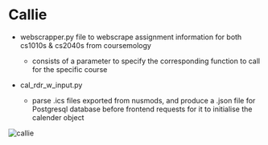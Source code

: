 # Callie
- webscrapper.py file to webscrape assignment information for both cs1010s & cs2040s from coursemology
    - consists of a parameter to specify the corresponding function to call for the specific course
  
- cal_rdr_w_input.py
    - parse .ics files exported from nusmods, and produce a .json file for Postgresql database before frontend requests for it to initialise the calender object

![callie](https://github.com/slpypnda/Callie/blob/master/Callie_Poster.png)
